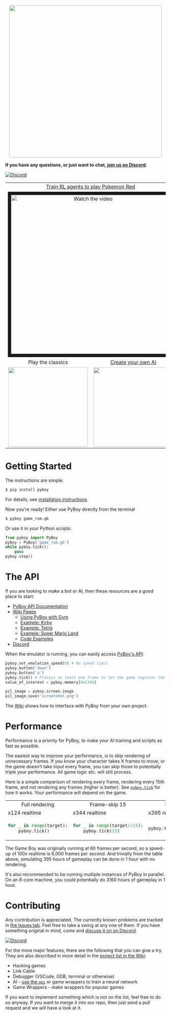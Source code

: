 <p align="center">
<img src="extras/README/pyboy.svg" width="480">
</p>

__If you have any questions, or just want to chat, [join us on Discord](https://discord.gg/Zrf2nyH).__

[![Discord](https://img.shields.io/discord/584149554132418570?style=for-the-badge&logo=Discord&label=PyBoy)](https://discord.gg/Zrf2nyH)

<!---
Generate GIF with the layout and captions
-->
<table>
  <tbody>
    <tr>
      <td colspan=2 align="center"><a href=https://github.com/PWhiddy/PokemonRedExperiments>Train RL agents to play Pokemon Red</a>
      </td>
      <td align="center"><a href=https://github.com/Baekalfen/PyBoy/wiki/Experimental-and-optional-features#rewind-time>Rewind any game</a><br>
      </td>
    </tr>
    <tr>
      <td colspan=2 align="center">
        <div align="center">
        <a href="http://www.youtube.com/watch?feature=player_embedded&v=DcYLT37ImBY" target="_blank">
        <img src="http://img.youtube.com/vi/DcYLT37ImBY/maxresdefault.jpg" alt="Watch the video" width="500" border="10" />
        <!-- <img src="http://img.youtube.com/vi/DcYLT37ImBY/hqdefault.jpg" alt="Watch the video" width="500" border="10" /> -->
        </a>
        <!-- https://www.youtube.com/watch?v=DcYLT37ImBY -->
        <!-- <img src="extras/README/8.gif" width="400"><br> -->
        </div>
      </td>
      <td align="center">
        <img src="extras/README/5.gif" width="250">
      </td>
    </tr>
    <tr>
      <td align="center">Play the classics<br>
      </td>
      <td align="center"><a href=https://github.com/lixado/PyBoy-RL>Create your own AI</a><br>
      </td>
      <td align="center"><a href=https://github.com/uiucanh/tetris>Beat world records with AI</a><br>
      </td>
    </tr>
    <tr>
      <td align="center">
        <img src="extras/README/1.gif" width="250">
      </td>
      <td align="center">
        <img src="extras/README/6.gif" width="250">
      </td>
      <td align="center">
        <img src="extras/README/7.gif" width="250">
      </td>
    </tr>
  </tbody>
</table>

Getting Started
===============
The instructions are simple:

```sh
$ pip install pyboy
```

For details, see [installation instructions](https://github.com/Baekalfen/PyBoy/wiki/Installation).

Now you're ready! Either use PyBoy directly from the terminal
```sh
$ pyboy game_rom.gb
```

Or use it in your Python scripts:
```python
from pyboy import PyBoy
pyboy = PyBoy('game_rom.gb')
while pyboy.tick():
    pass
pyboy.stop()
```

<!-- Or using the context manager:
```python
from pyboy import PyBoy
with PyBoy('game_rom.gb') as pyboy:
    while pyboy.tick():
        pass
``` -->


The API
=======

If you are looking to make a bot or AI, then these resources are a good place to start:
 * [PyBoy API Documentation](https://baekalfen.github.io/PyBoy/index.html)
 * [Wiki Pages](https://github.com/Baekalfen/PyBoy/wiki/)
   * [Using PyBoy with Gym](https://github.com/Baekalfen/PyBoy/wiki/Using-PyBoy-with-Gym)
   * [Example: Kirby](https://github.com/Baekalfen/PyBoy/wiki/Example-Kirby)
   * [Example: Tetris](https://github.com/Baekalfen/PyBoy/wiki/Example-Tetris)
   * [Example: Super Mario Land](https://github.com/Baekalfen/PyBoy/wiki/Example-Super-Mario-Land)
   * [Code Examples](https://github.com/Baekalfen/PyBoy/tree/master/extras/examples)
 * [Discord](https://discord.gg/Zrf2nyH)


When the emulator is running, you can easily access [PyBoy's API](https://baekalfen.github.io/PyBoy/index.html):
```python
pyboy.set_emulation_speed(0) # No speed limit
pyboy.button('down')
pyboy.button('a')
pyboy.tick() # Process at least one frame to let the game register the input
value_of_interest = pyboy.memory[0xC345]

pil_image = pyboy.screen.image
pil_image.save('screenshot.png')
```

The [Wiki](https://github.com/Baekalfen/PyBoy/wiki) shows how to interface with PyBoy from your own project.

Performance
===========

Performance is a priority for PyBoy, to make your AI training and scripts as fast as possible.

The easiest way to improve your performance, is to skip rendering of unnecessary frames. If you know your
character takes X frames to move, or the game doesn't take input every frame, you can skip those to potentially triple
your performance. All game logic etc. will still process.

Here is a simple comparison of rendering every frame, rendering every 15th frame, and not rendering any frames (higher is better). See [`pyboy.tick`](https://docs.pyboy.dk/#pyboy.PyBoy.tick) for how it works. Your performance will depend on the game.

<table>
  <tbody>
    <tr>
      <td align="center">
        Full rendering
      </td>
      <td align="center">
        Frame-skip 15
      </td>
      <td align="center">
        No rendering
      </td>
    </tr>
    <tr>
      <td>
      x124 realtime
      </td>
      <td>
      x344 realtime
      </td>
      <td>
      x395 realtime
      </td>
    </tr>
<tr> <!-- Markdown/HTML broken after this -->
<td>

```python
for _ in range(target):
    pyboy.tick()

```
</td>
<td >

```python
for _ in range(target//15):
    pyboy.tick(15)

```
</td>
<td >

```python
pyboy.tick(target, False)

```
</td>
</tr>
  </tbody>
</table>

The Game Boy was originally running at 60 frames per second, so a speed-up of 100x realtime is 6,000 frames per
second. And trivially from the table above, simulating 395 hours of gameplay can be done in 1 hour with no rendering.

It's also recommended to be running multiple instances of PyBoy in parallel. On an 8-core machine, you could potentially
do 3160 hours of gameplay in 1 hour.

Contributing
============
Any contribution is appreciated. The currently known problems are tracked in [the Issues tab](https://github.com/Baekalfen/PyBoy/issues). Feel free to take a swing at any one of them. If you have something original in mind, come and [discuss it on on Discord](https://discord.gg/Zrf2nyH).

[![Discord](https://img.shields.io/discord/584149554132418570?style=for-the-badge&logo=Discord&label=PyBoy)](https://discord.gg/Zrf2nyH)

For the more major features, there are the following that you can give a try. They are also described in more detail in the [project list in the Wiki](https://github.com/Baekalfen/PyBoy/wiki/Student-Projects):
* Hacking games
* Link Cable
* Debugger (VSCode, GDB, terminal or otherwise)
* AI - [use the `api`](https://baekalfen.github.io/PyBoy/index.html) or game wrappers to train a neural network
* Game Wrappers - make wrappers for popular games

If you want to implement something which is not on the list, feel free to do so anyway. If you want to merge it into our repo, then just send a pull request and we will have a look at it.

